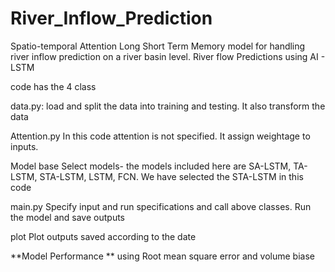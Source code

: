 # River_Inflow_Prediction
Spatio-temporal Attention Long Short Term Memory model for handling river inflow prediction on a river basin level.
River flow Predictions using AI - LSTM

code has the 4 class

data.py: load and split the data into training and testing. It also transform the data

Attention.py In this code attention is not specified. It assign weightage to inputs.

Model base Select models- the models included here are SA-LSTM, TA- LSTM, STA-LSTM, LSTM, FCN. We have selected the STA-LSTM in this code

main.py Specify input and run specifications and call above classes. Run the model and save outputs

plot Plot outputs saved according to the date

**Model Performance ** using Root mean square error and volume biase
